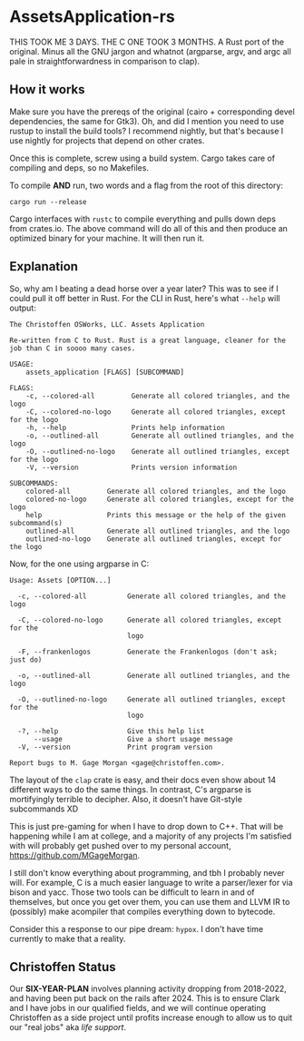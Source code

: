 # AssetsApplication-rs
THIS TOOK ME 3 DAYS. THE C ONE TOOK 3 MONTHS. A Rust port of the original. Minus all the GNU jargon and whatnot (argparse, argv, and argc all pale in straightforwardness in comparison to clap).

## How it works
Make sure you have the prereqs of the original (cairo + corresponding devel dependencies, the same for Gtk3). Oh, and did I mention you need to use rustup to install the build tools? I recommend nightly, but that's because I use nightly for projects that depend on other crates. 

Once this is complete, screw using a build system. Cargo takes care of compiling and deps, so no Makefiles.

To compile **AND** run, two words and a flag from the root of this directory:

```
cargo run --release
```

Cargo interfaces with ```rustc``` to compile everything and pulls down deps from crates.io. The above command will do all of this and then produce an optimized binary for your machine. It will then run it.

## Explanation
So, why am I beating a dead horse over a year later? This was to see if I could pull it off better in Rust. For the CLI in Rust, here's what ```--help``` will output:

```
The Christoffen OSWorks, LLC. Assets Application 

Re-written from C to Rust. Rust is a great language, cleaner for the job than C in soooo many cases.

USAGE:
    assets_application [FLAGS] [SUBCOMMAND]

FLAGS:
    -c, --colored-all         Generate all colored triangles, and the logo
    -C, --colored-no-logo     Generate all colored triangles, except for the logo
    -h, --help                Prints help information
    -o, --outlined-all        Generate all outlined triangles, and the logo
    -O, --outlined-no-logo    Generate all outlined triangles, except for the logo
    -V, --version             Prints version information

SUBCOMMANDS:
    colored-all         Generate all colored triangles, and the logo
    colored-no-logo     Generate all colored triangles, except for the logo
    help                Prints this message or the help of the given subcommand(s)
    outlined-all        Generate all outlined triangles, and the logo
    outlined-no-logo    Generate all outlined triangles, except for the logo
```

Now, for the one using argparse in C:

```
Usage: Assets [OPTION...]

  -c, --colored-all          Generate all colored triangles, and the logo

  -C, --colored-no-logo      Generate all colored triangles, except for the
                             logo

  -F, --frankenlogos         Generate the Frankenlogos (don't ask; just do)

  -o, --outlined-all         Generate all outlined triangles, and the logo

  -O, --outlined-no-logo     Generate all outlined triangles, except for the
                             logo

  -?, --help                 Give this help list
      --usage                Give a short usage message
  -V, --version              Print program version

Report bugs to M. Gage Morgan <gage@christoffen.com>.
```

The layout of the ```clap``` crate is easy, and their docs even show about 14 different ways to do the same things. In contrast, C's argparse is mortifyingly terrible to decipher. Also, it doesn't have Git-style subcommands XD

This is just pre-gaming for when I have to drop down to C++. That will be happening while I am at college, and a majority of any projects I'm satisfied with will probably get pushed over to my personal account, https://github.com/MGageMorgan.

I still don't know everything about programming, and tbh I probably never will. For example, C is a much easier language to write a parser/lexer for via bison and yacc. Those two tools can be difficult to learn in and of themselves, but once you get over them, you can use them and LLVM IR to (possibly) make acompiler that compiles everything down to bytecode. 

Consider this a response to our pipe dream: ```hypox```. I don't have time currently to make that a reality. 

## Christoffen Status
Our **SIX-YEAR-PLAN** involves planning activity dropping from 2018-2022, and having been put back on the rails after 2024. This is to ensure Clark and I have jobs in our qualified fields, and we will continue operating Christoffen as a side project until profits increase enough to allow us to quit our "real jobs" aka *life support*.
